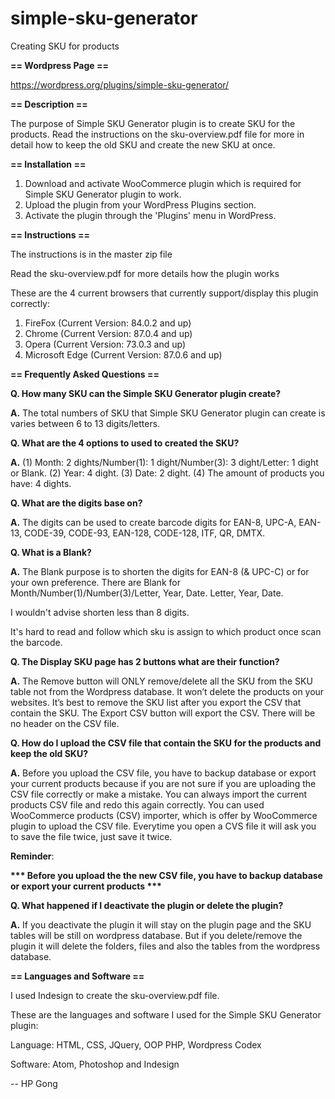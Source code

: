 # simple-sku-generator

Creating SKU for products

<b>== Wordpress Page ==</b>

https://wordpress.org/plugins/simple-sku-generator/

<b>== Description ==</b>

The purpose of Simple SKU Generator plugin is to create SKU for the products. 
Read the instructions on the sku-overview.pdf file for more in detail how to keep the old SKU and create the new SKU at once.

<b>== Installation ==</b>

1. Download and activate WooCommerce plugin which is required for Simple SKU Generator plugin to work.
2. Upload the plugin from your WordPress Plugins section.
3. Activate the plugin through the 'Plugins' menu in WordPress.

<b>== Instructions ==</b>

The instructions is in the master zip file

Read the sku-overview.pdf for more details how the plugin works 

These are the 4 current browsers that currently support/display this plugin correctly:

1. FireFox (Current Version: 84.0.2 and up)
2. Chrome (Current Version: 87.0.4 and up)
3. Opera (Current Version: 73.0.3 and up)
4. Microsoft Edge (Current Version: 87.0.6 and up)

<b>== Frequently Asked Questions ==</b> 

<b>Q. How many SKU can the Simple SKU Generator plugin create?</b>

<b>A.</b> The total numbers of SKU that Simple SKU Generator plugin can create is varies between 6 to 13 digits/letters.

<b>Q. What are the 4 options to used to created the SKU?</b>

<b>A.</b> (1) Month: 2 dights/Number(1): 1 dight/Number(3): 3 dight/Letter: 1 dight or Blank. 
          (2) Year: 4 dight. 
          (3) Date: 2 dight. 
          (4) The amount of products you have: 4 dights.

<b>Q. What are the digits base on?</b>

<b>A.</b> The digits can be used to create barcode digits for EAN-8, UPC-A, EAN-13, CODE-39, CODE-93, EAN-128, CODE-128, ITF, QR, DMTX.

<b>Q. What is a Blank?</b>

<b>A.</b> The Blank purpose is to shorten the digits for EAN-8 (& UPC-C) or for your own preference. There are Blank for Month/Number(1)/Number(3)/Letter, Year, Date. Letter, Year, Date. 

I wouldn't advise shorten less than 8 digits. 

It's hard to read and follow which sku is assign to which product once scan the barcode.  

<b>Q. The Display SKU page has 2 buttons what are their function?</b>

<b>A.</b> The Remove button will ONLY remove/delete all the SKU from the SKU table not from the Wordpress database. It won’t delete the products on your websites. It’s best to remove the SKU list after you export the CSV that contain the SKU. 
The Export CSV button will export the CSV. There will be no header on the CSV file.

<b>Q. How do I upload the CSV file that contain the SKU for the products and keep the old SKU?</b>

<b>A.</b> Before you upload the CSV file, you have to backup database or export your current products because if you are not sure if you are uploading the CSV file correctly or make a mistake. You can always import the current products CSV file and redo this again correctly. You can used WooCommerce products (CSV) importer, which is offer by WooCommerce plugin to upload the CSV file. Everytime you open a CVS file it will ask you to save the file twice, just save it twice.

<b>Reminder</b>: 

<b>***  Before you upload the the new CSV file, you have to backup database or export your current products ***</b> 

<b>Q. What happened if I deactivate the plugin or delete the plugin?</b>

<b>A.</b> If you deactivate the plugin it will stay on the plugin page and the SKU tables will be still on wordpress database. But if you delete/remove the plugin it will delete the folders, files and also the tables from the wordpress database.

<b>== Languages and Software ==</b>

I used Indesign to create the sku-overview.pdf file.

These are the languages and software I used for the Simple SKU Generator plugin:

Language: HTML, CSS, JQuery, OOP PHP, Wordpress Codex

Software: Atom, Photoshop and Indesign

-- HP Gong
